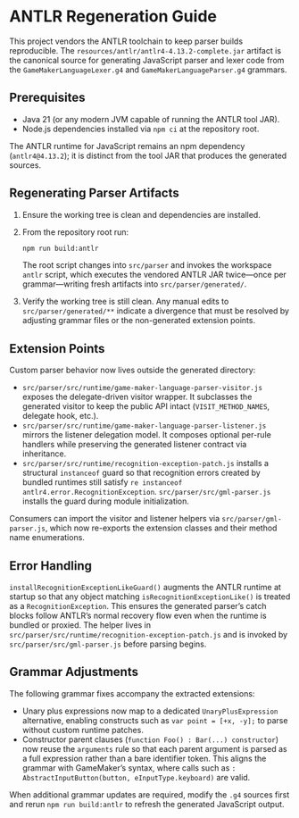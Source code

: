 # ANTLR Regeneration Guide

This project vendors the ANTLR toolchain to keep parser builds reproducible. The
`resources/antlr/antlr4-4.13.2-complete.jar` artifact is the canonical source
for generating JavaScript parser and lexer code from the
`GameMakerLanguageLexer.g4` and `GameMakerLanguageParser.g4` grammars.

## Prerequisites

* Java 21 (or any modern JVM capable of running the ANTLR tool JAR).
* Node.js dependencies installed via `npm ci` at the repository root.

The ANTLR runtime for JavaScript remains an npm dependency (`antlr4@4.13.2`);
it is distinct from the tool JAR that produces the generated sources.

## Regenerating Parser Artifacts

1. Ensure the working tree is clean and dependencies are installed.
2. From the repository root run:

   ```bash
   npm run build:antlr
   ```

   The root script changes into `src/parser` and invokes the workspace
   `antlr` script, which executes the vendored ANTLR JAR twice—once per
   grammar—writing fresh artifacts into `src/parser/generated/`.

3. Verify the working tree is still clean. Any manual edits to
   `src/parser/generated/**` indicate a divergence that must be resolved by
   adjusting grammar files or the non-generated extension points.

## Extension Points

Custom parser behavior now lives outside the generated directory:

* `src/parser/src/runtime/game-maker-language-parser-visitor.js` exposes the
  delegate-driven visitor wrapper. It subclasses the generated visitor to keep
  the public API intact (`VISIT_METHOD_NAMES`, delegate hook, etc.).
* `src/parser/src/runtime/game-maker-language-parser-listener.js` mirrors the
  listener delegation model. It composes optional per-rule handlers while
  preserving the generated listener contract via inheritance.
* `src/parser/src/runtime/recognition-exception-patch.js` installs a
  structural `instanceof` guard so that recognition errors created by bundled
  runtimes still satisfy `re instanceof antlr4.error.RecognitionException`.
  `src/parser/src/gml-parser.js` installs the guard during module initialization.

Consumers can import the visitor and listener helpers via
`src/parser/gml-parser.js`, which now re-exports the extension classes and their
method name enumerations.

## Error Handling

`installRecognitionExceptionLikeGuard()` augments the ANTLR runtime at startup
so that any object matching `isRecognitionExceptionLike()` is treated as a
`RecognitionException`. This ensures the generated parser’s catch blocks follow
ANTLR’s normal recovery flow even when the runtime is bundled or proxied. The
helper lives in `src/parser/src/runtime/recognition-exception-patch.js` and is
invoked by `src/parser/src/gml-parser.js` before parsing begins.

## Grammar Adjustments

The following grammar fixes accompany the extracted extensions:

* Unary plus expressions now map to a dedicated
  `UnaryPlusExpression` alternative, enabling constructs such as
  `var point = [+x, -y];` to parse without custom runtime patches.
* Constructor parent clauses (`function Foo() : Bar(...) constructor`) now
  reuse the `arguments` rule so that each parent argument is parsed as a full
  expression rather than a bare identifier token. This aligns the grammar with
  GameMaker’s syntax, where calls such as
  `: AbstractInputButton(button, eInputType.keyboard)` are valid.

When additional grammar updates are required, modify the `.g4` sources first
and rerun `npm run build:antlr` to refresh the generated JavaScript output.
